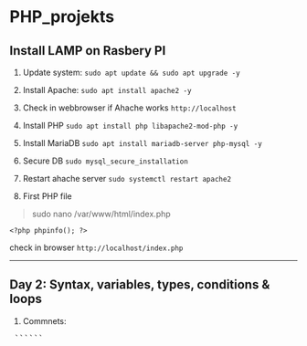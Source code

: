 # PHP_projekts

## Install LAMP on Rasbery PI

1. Update system:
`sudo apt update && sudo apt upgrade -y`

2. Install Apache:
`sudo apt install apache2 -y`

3. Check in webbrowser if Ahache works
`http://localhost`

4. Install PHP
`sudo apt install php libapache2-mod-php -y`

5. Install MariaDB
`sudo apt install mariadb-server php-mysql -y`

6. Secure DB
`sudo mysql_secure_installation`

7. Restart ahache server
`sudo systemctl restart apache2`

8. First PHP file 
> sudo nano /var/www/html/index.php

`<?php
phpinfo();
?>`

check in browser 
`http://localhost/index.php`


------------------------------------------------------------
## Day 2: Syntax, variables, types, conditions & loops

1. Commnets: <br>
<pre lang="markdown"> ```<?php //one line comment
				/*
				multi 
				line commnet
				*/ 
				?>``` </pre>



